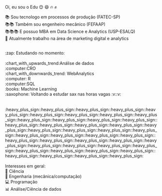  Oi, eu sou o Edu :blush: :smile: :fire: :fist:
 
 :books: Sou tecnologo em processos de produção (FATEC-SP)<br/> 
 :books::books: Também sou engenheiro mecânico (FEFAAP)<br/> 
 :books::books::books: E possuo MBA em Data Science e Analytics (USP-ESALQ)<br/> 
 :office: Atualmente trabalho na área de marketing digital e analytics<br/> 
 
 <br/> 
 :zap: Estudando no momento: <br/> 
 <br/> 
 :chart_with_upwards_trend:Análise de dados<br/>  
:computer:CRO<br/>  
:chart_with_downwards_trend: WebAnalytics<br/>
 :computer: R<br/> 
 :computer:SQL <br/>
:books: Machine Learning <br/> 
 :saxophone: Voltando a estudar sax nas horas vagas :v::v:<br/> 
 <br/> <br/> 
 :heavy_plus_sign::heavy_plus_sign::heavy_plus_sign::heavy_plus_sign::heavy_plus_sign::heavy_plus_sign::heavy_plus_sign::heavy_plus_sign::heavy_plus_sign::heavy_plus_sign::heavy_plus_sign::heavy_plus_sign::heavy_plus_sign::heavy_plus_sign::heavy_plus_sign::heavy_plus_sign::heavy_plus_sign::heavy_plus_sign::heavy_plus_sign::heavy_plus_sign::heavy_plus_sign::heavy_plus_sign::heavy_plus_sign::heavy_plus_sign::heavy_plus_sign::heavy_plus_sign::heavy_plus_sign::heavy_plus_sign::heavy_plus_sign::heavy_plus_sign::heavy_plus_sign::heavy_plus_sign::heavy_plus_sign::heavy_plus_sign::heavy_plus_sign::heavy_plus_sign::heavy_plus_sign::heavy_plus_sign::heavy_plus_sign::heavy_plus_sign::heavy_plus_sign::heavy_plus_sign::heavy_plus_sign:
<br/> <br/> 
Interesses em geral:<br/> 
🔬 Ciência<br/> 
📡 Engenharia (mecânica/computação)<br/> 
💻 Programação<br/> 
📊 Análise/Ciência de dados<br/> 


<!--
**DuhBenhur/DuhBenhur** is a ✨ _special_ ✨ repository because its `README.md` (this file) appears on your GitHub profile.

Here are some ideas to get you started:

- 🔭 I’m currently working on ...
- 🌱 I’m currently learning ...
- 👯 I’m looking to collaborate on ...
- 🤔 I’m looking for help with ...
- 💬 Ask me about ...
- 📫 How to reach me: ...
- 😄 Pronouns: ...
- ⚡ Fun fact: ...
-->
